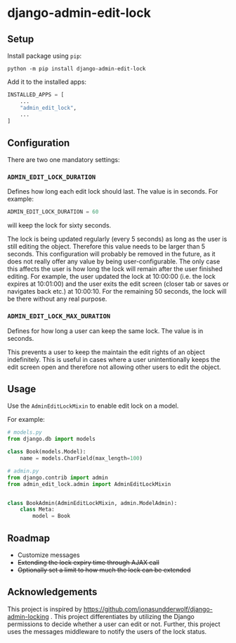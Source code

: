 # django-admin-edit-lock

## Setup
Install package using `pip`:

```shell
python -m pip install django-admin-edit-lock
```

Add it to the installed apps:
```python
INSTALLED_APPS = [
    ...
    "admin_edit_lock",
    ...
]
```

## Configuration
There are two one mandatory settings:

### `ADMIN_EDIT_LOCK_DURATION` 
Defines how long each edit lock should last. The value is in seconds. For example:

```python
ADMIN_EDIT_LOCK_DURATION = 60
```

will keep the lock for sixty seconds.

The lock is being updated regularly (every 5 seconds) as long as the user is still editing the object. Therefore this value needs to be larger than 5 seconds. This configuration will probably be removed in the future, as it does not really offer any value by being user-configurable. The only case this affects the user is how long the lock will remain after the user finished editing. For example, the user updated the lock at 10:00:00 (i.e. the lock expires at 10:01:00) and the user exits the edit screen (closer tab or saves or navigates back etc.) at 10:00:10. For the remaining 50 seconds, the lock will be there without any real purpose.

### `ADMIN_EDIT_LOCK_MAX_DURATION`
Defines for how long a user can keep the same lock. The value is in seconds.

This prevents a user to keep the maintain the edit rights of an object indefinitely. This is useful in cases where a user unintentionally keeps the edit screen open and therefore not allowing other users to edit the object.

## Usage
Use the `AdminEditLockMixin` to enable edit lock on a model. 

For example:

```python
# models.py
from django.db import models

class Book(models.Model):
    name = models.CharField(max_length=100)
```

```python
# admin.py
from django.contrib import admin
from admin_edit_lock.admin import AdminEditLockMixin


class BookAdmin(AdminEditLockMixin, admin.ModelAdmin):
    class Meta:
        model = Book
```

## Roadmap
- Customize messages
- ~~Extending the lock expiry time through AJAX call~~
- ~~Optionally set a limit to how much the lock can be extended~~

## Acknowledgements
This project is inspired by https://github.com/jonasundderwolf/django-admin-locking . This project differentiates by utilizing the Django permissions to decide whether a user can edit or not. Further, this project uses the messages middleware to notify the users of the lock status.